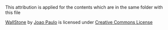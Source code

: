 This attribution is applied for the contents which are in the same folder with this file

[WallStone](https://3dtextures.me/2017/03/23/stone-wall-004) by [Joao Paulo](https://www.patreon.com/gendo) is licensed under [Creative Commons License](https://3dtextures.me/about/)